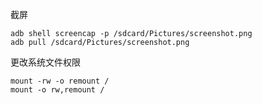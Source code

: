 截屏

```
adb shell screencap -p /sdcard/Pictures/screenshot.png
adb pull /sdcard/Pictures/screenshot.png
```

更改系统文件权限

```shell
mount -rw -o remount /
mount -o rw,remount /
```



